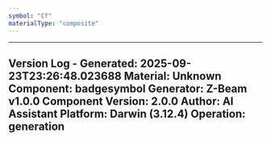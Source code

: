 ```yaml
---
symbol: "Cf"
materialType: "composite"
---
```


---
Version Log - Generated: 2025-09-23T23:26:48.023688
Material: Unknown
Component: badgesymbol
Generator: Z-Beam v1.0.0
Component Version: 2.0.0
Author: AI Assistant
Platform: Darwin (3.12.4)
Operation: generation
---
